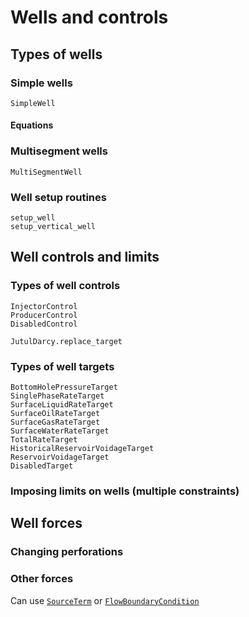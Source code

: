 # Wells and controls

## Types of wells

### Simple wells

```@docs
SimpleWell
```

#### Equations

### Multisegment wells

```@docs
MultiSegmentWell
```

### Well setup routines

```@docs
setup_well
setup_vertical_well
```

## Well controls and limits

### Types of well controls

```@docs
InjectorControl
ProducerControl
DisabledControl
```

```@docs
JutulDarcy.replace_target
```

### Types of well targets

```@docs
BottomHolePressureTarget
SinglePhaseRateTarget
SurfaceLiquidRateTarget
SurfaceOilRateTarget
SurfaceGasRateTarget
SurfaceWaterRateTarget
TotalRateTarget
HistoricalReservoirVoidageTarget
ReservoirVoidageTarget
DisabledTarget
```

### Imposing limits on wells (multiple constraints)

## Well forces

### Changing perforations

### Other forces

Can use [`SourceTerm`](@ref) or [`FlowBoundaryCondition`](@ref)
